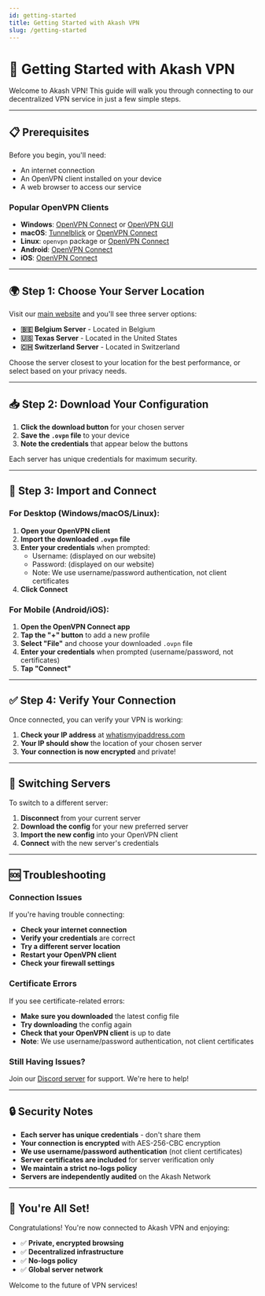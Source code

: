 ```yaml
---
id: getting-started
title: Getting Started with Akash VPN
slug: /getting-started
---
```


# 🚀 Getting Started with Akash VPN

Welcome to Akash VPN! This guide will walk you through connecting to our decentralized VPN service in just a few simple steps.

---

## 📋 Prerequisites

Before you begin, you'll need:

- An internet connection
- An OpenVPN client installed on your device
- A web browser to access our service

### Popular OpenVPN Clients

- **Windows**: [OpenVPN Connect](https://openvpn.net/client-connect-vpn-for-windows-os/) or [OpenVPN GUI](https://openvpn.net/community-downloads/)
- **macOS**: [Tunnelblick](https://tunnelblick.net/) or [OpenVPN Connect](https://openvpn.net/client-connect-vpn-for-mac-os/)
- **Linux**: `openvpn` package or [OpenVPN Connect](https://openvpn.net/client-connect-vpn-for-linux/)
- **Android**: [OpenVPN Connect](https://play.google.com/store/apps/details?id=net.openvpn.openvpn)
- **iOS**: [OpenVPN Connect](https://apps.apple.com/app/openvpn-connect/id590379981)

---

## 🌍 Step 1: Choose Your Server Location

Visit our [main website](/) and you'll see three server options:

- **🇧🇪 Belgium Server** - Located in Belgium
- **🇺🇸 Texas Server** - Located in the United States  
- **🇨🇭 Switzerland Server** - Located in Switzerland

Choose the server closest to your location for the best performance, or select based on your privacy needs.

---

## 📥 Step 2: Download Your Configuration

1. **Click the download button** for your chosen server
2. **Save the `.ovpn` file** to your device
3. **Note the credentials** that appear below the buttons

Each server has unique credentials for maximum security.

---

## 🔐 Step 3: Import and Connect

### For Desktop (Windows/macOS/Linux):

1. **Open your OpenVPN client**
2. **Import the downloaded `.ovpn` file**
3. **Enter your credentials** when prompted:
   - Username: (displayed on our website)
   - Password: (displayed on our website)
   - Note: We use username/password authentication, not client certificates
4. **Click Connect**

### For Mobile (Android/iOS):

1. **Open the OpenVPN Connect app**
2. **Tap the "+" button** to add a new profile
3. **Select "File"** and choose your downloaded `.ovpn` file
4. **Enter your credentials** when prompted (username/password, not certificates)
5. **Tap "Connect"**

---

## ✅ Step 4: Verify Your Connection

Once connected, you can verify your VPN is working:

1. **Check your IP address** at [whatismyipaddress.com](https://whatismyipaddress.com/)
2. **Your IP should show** the location of your chosen server
3. **Your connection is now encrypted** and private!

---

## 🔄 Switching Servers

To switch to a different server:

1. **Disconnect** from your current server
2. **Download the config** for your new preferred server
3. **Import the new config** into your OpenVPN client
4. **Connect** with the new server's credentials

---

## 🆘 Troubleshooting

### Connection Issues

If you're having trouble connecting:

- **Check your internet connection**
- **Verify your credentials** are correct
- **Try a different server location**
- **Restart your OpenVPN client**
- **Check your firewall settings**

### Certificate Errors

If you see certificate-related errors:

- **Make sure you downloaded** the latest config file
- **Try downloading** the config again
- **Check that your OpenVPN client** is up to date
- **Note**: We use username/password authentication, not client certificates

### Still Having Issues?

Join our [Discord server](https://discord.com/invite/akash) for support. We're here to help!

---

## 🔒 Security Notes

- **Each server has unique credentials** - don't share them
- **Your connection is encrypted** with AES-256-CBC encryption
- **We use username/password authentication** (not client certificates)
- **Server certificates are included** for server verification only
- **We maintain a strict no-logs policy**
- **Servers are independently audited** on the Akash Network

---

## 🎉 You're All Set!

Congratulations! You're now connected to Akash VPN and enjoying:

- ✅ **Private, encrypted browsing**
- ✅ **Decentralized infrastructure**
- ✅ **No-logs policy**
- ✅ **Global server network**

Welcome to the future of VPN services!
